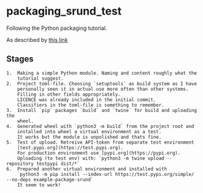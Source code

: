 # packaging_srund_test
Following the Python packaging tutorial.

As described by [this link](https://packaging.python.org/en/latest/tutorials/packaging-projects/)

## Stages

    1.  Making a simple Python module. Naming and content roughly what the
        tutorial suggest.
    2.  Project toml-file. Choosing `setuptools` as build system as I have
        personally seen it in actual use more often than other systems.
        Filling in other fields appropriately.
        LICENCE was already included in the initial commit.
        Classifiers in the toml-file is something to remember.
    3.  Install `pip` packages `build` and `twine` for build and uploading the
        wheel.
    4.  Generated wheel with `python3 -m build` from the project root and
        installed into wheel a virtual environment as a test.
        It works but the module is unpolished and thats fine.
    5.  Test of upload. Retreive API-token from separate test environment
        [test.pypi.org](https://test.pypi.org).
        For production environment use [pypi.org](https://pypi.org).
        Uploading (to test env) with: `python3 -m twine upload --repository testpypi dist/*`
    6.  Prepared another virtual environment and installed with
        `python3 -m pip install --index-url https://test.pypi.org/simple/ --no-deps example-package-srund`
        It seem to work!
